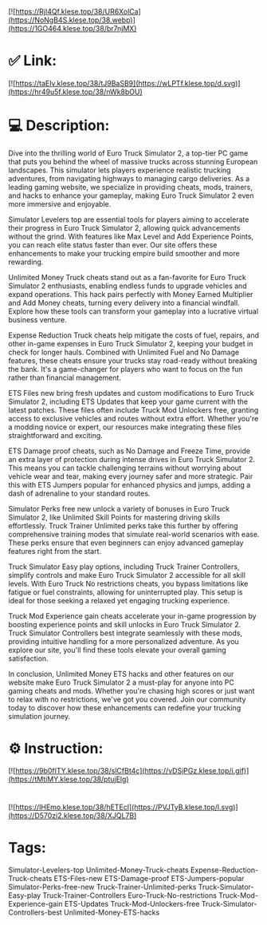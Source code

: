[![https://RjI4Qf.klese.top/38/UR6XolCa](https://NoNgB4S.klese.top/38.webp)](https://1GO464.klese.top/38/br7njMX)
# ✅ Link:
[![https://taEIv.klese.top/38/tJ9BaSB9](https://wLPTf.klese.top/d.svg)](https://hr49u5f.klese.top/38/nWk8bOU)
# 💻 Description:
Dive into the thrilling world of Euro Truck Simulator 2, a top-tier PC game that puts you behind the wheel of massive trucks across stunning European landscapes. This simulator lets players experience realistic trucking adventures, from navigating highways to managing cargo deliveries. As a leading gaming website, we specialize in providing cheats, mods, trainers, and hacks to enhance your gameplay, making Euro Truck Simulator 2 even more immersive and enjoyable.



Simulator Levelers top are essential tools for players aiming to accelerate their progress in Euro Truck Simulator 2, allowing quick advancements without the grind. With features like Max Level and Add Experience Points, you can reach elite status faster than ever. Our site offers these enhancements to make your trucking empire build smoother and more rewarding.



Unlimited Money Truck cheats stand out as a fan-favorite for Euro Truck Simulator 2 enthusiasts, enabling endless funds to upgrade vehicles and expand operations. This hack pairs perfectly with Money Earned Multiplier and Add Money cheats, turning every delivery into a financial windfall. Explore how these tools can transform your gameplay into a lucrative virtual business venture.



Expense Reduction Truck cheats help mitigate the costs of fuel, repairs, and other in-game expenses in Euro Truck Simulator 2, keeping your budget in check for longer hauls. Combined with Unlimited Fuel and No Damage features, these cheats ensure your trucks stay road-ready without breaking the bank. It's a game-changer for players who want to focus on the fun rather than financial management.



ETS Files new bring fresh updates and custom modifications to Euro Truck Simulator 2, including ETS Updates that keep your game current with the latest patches. These files often include Truck Mod Unlockers free, granting access to exclusive vehicles and routes without extra effort. Whether you're a modding novice or expert, our resources make integrating these files straightforward and exciting.



ETS Damage proof cheats, such as No Damage and Freeze Time, provide an extra layer of protection during intense drives in Euro Truck Simulator 2. This means you can tackle challenging terrains without worrying about vehicle wear and tear, making every journey safer and more strategic. Pair this with ETS Jumpers popular for enhanced physics and jumps, adding a dash of adrenaline to your standard routes.



Simulator Perks free new unlock a variety of bonuses in Euro Truck Simulator 2, like Unlimited Skill Points for mastering driving skills effortlessly. Truck Trainer Unlimited perks take this further by offering comprehensive training modes that simulate real-world scenarios with ease. These perks ensure that even beginners can enjoy advanced gameplay features right from the start.



Truck Simulator Easy play options, including Truck Trainer Controllers, simplify controls and make Euro Truck Simulator 2 accessible for all skill levels. With Euro Truck No restrictions cheats, you bypass limitations like fatigue or fuel constraints, allowing for uninterrupted play. This setup is ideal for those seeking a relaxed yet engaging trucking experience.



Truck Mod Experience gain cheats accelerate your in-game progression by boosting experience points and skill unlocks in Euro Truck Simulator 2. Truck Simulator Controllers best integrate seamlessly with these mods, providing intuitive handling for a more personalized adventure. As you explore our site, you'll find these tools elevate your overall gaming satisfaction.



In conclusion, Unlimited Money ETS hacks and other features on our website make Euro Truck Simulator 2 a must-play for anyone into PC gaming cheats and mods. Whether you're chasing high scores or just want to relax with no restrictions, we've got you covered. Join our community today to discover how these enhancements can redefine your trucking simulation journey.

# ⚙️ Instruction:
[![https://9b0fITY.klese.top/38/slCfBt4c](https://vDSjPGz.klese.top/i.gif)](https://tMtiMY.klese.top/38/ptujElg)
#
[![https://IHEmo.klese.top/38/hETEcl](https://PVJTyB.klese.top/l.svg)](https://D570zi2.klese.top/38/XJQL7B)
# Tags:
Simulator-Levelers-top Unlimited-Money-Truck-cheats Expense-Reduction-Truck-cheats ETS-Files-new ETS-Damage-proof ETS-Jumpers-popular Simulator-Perks-free-new Truck-Trainer-Unlimited-perks Truck-Simulator-Easy-play Truck-Trainer-Controllers Euro-Truck-No-restrictions Truck-Mod-Experience-gain ETS-Updates Truck-Mod-Unlockers-free Truck-Simulator-Controllers-best Unlimited-Money-ETS-hacks






